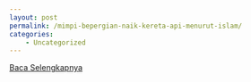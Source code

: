```yaml
---
layout: post
permalink: /mimpi-bepergian-naik-kereta-api-menurut-islam/
categories:
    - Uncategorized
---
```


[Baca Selengkapnya](/03)